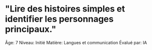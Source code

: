 # "Lire des histoires simples et identifier les personnages principaux."

Âge: 7
Niveau: Initié
Matière: Langues et communication
Évalué par: IA